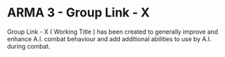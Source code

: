 # ARMA 3 - Group Link - X
Group Link - X ( Working Title ) has been created to generally improve and enhance A.I. combat behaviour and add additional abilities to use by A.I. during combat.
